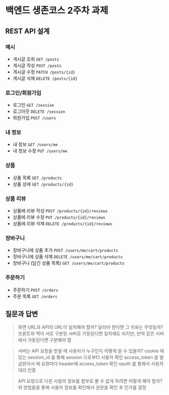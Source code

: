 # 백엔드 생존코스 2주차 과제

## REST API 설계

### 예시

- 게시글 조회 `GET /posts`
- 게시글 작성 `POST /posts`
- 게시글 수정 `PATCH /posts/{id}`
- 게시글 삭제 `DELETE /posts/{id}`

### 로그인/회원가입

- 로그인 `GET /session`
- 로그아웃 `DELETE /session`
- 회원가입 `POST /users`

### 내 정보

- 내 정보 `GET /users/me`
- 내 정보 수정 `PUT /users/me`

### 상품

- 상품 목록 `GET /products`
- 상품 상세 `GET /products/{id}`

### 상품 리뷰

- 상품에 리뷰 작성 `POST /products/{id}/reviews`
- 상품에 리뷰 수정 `PUT /products/{id}/reviews`
- 상품에 리뷰 삭제 `DELETE /products/{id}/reviews`

### 장바구니

- 장바구니에 상품 추가 `POST /users/me/cart/products`
- 장바구니에 상품 삭제 `DELETE /users/me/cart/products`
- 장바구니 (담긴 상품 목록) `GET /users/me/cart/products`

### 주문하기

- 주문하기 `POST /orders`
- 주문 목록 `GET /orders`

## 질문과 답변

> 화면 URL과 API의 URL이 일치해야 할까? 달라야 한다면 그 이유는 무엇일까?
> 프론트와 백이 서로 구분된 서버로 가동된다면 일치해도 되지만, 만약 같은 서버에서 가동된다면 구분해야 함

> 서버는 API 요청을 받을 때 사용자가 누구인지 어떻게 알 수 있을까?
> cookie 에 있는 session_id 를 통해 session 으로부터 사용자 확인
> access_token 을 발급받아서 매 요청마다 header에 access_token 확인
> oauth 를 통해서 사용자 대리 인증

> API 요청으로 다른 사람의 정보를 함부로 볼 수 없게 하려면 어떻게 해야 할까?
> 위 방법들을 통해 사용자 정보를 확인해서 권한을 확인 후 인가를 결정
